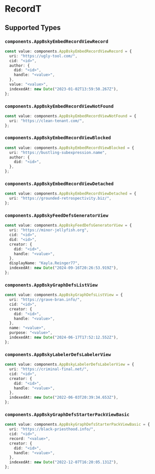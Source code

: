 # RecordT


## Supported Types

### `components.AppBskyEmbedRecordViewRecord`

```typescript
const value: components.AppBskyEmbedRecordViewRecord = {
  uri: "https://ugly-tool.com/",
  cid: "<id>",
  author: {
    did: "<id>",
    handle: "<value>",
  },
  value: "<value>",
  indexedAt: new Date("2023-01-02T13:59:50.267Z"),
};
```

### `components.AppBskyEmbedRecordViewNotFound`

```typescript
const value: components.AppBskyEmbedRecordViewNotFound = {
  uri: "https://clean-tenant.com/",
};
```

### `components.AppBskyEmbedRecordViewBlocked`

```typescript
const value: components.AppBskyEmbedRecordViewBlocked = {
  uri: "https://bustling-subexpression.name",
  author: {
    did: "<id>",
  },
};
```

### `components.AppBskyEmbedRecordViewDetached`

```typescript
const value: components.AppBskyEmbedRecordViewDetached = {
  uri: "https://grounded-retrospectivity.biz/",
};
```

### `components.AppBskyFeedDefsGeneratorView`

```typescript
const value: components.AppBskyFeedDefsGeneratorView = {
  uri: "https://minor-jellyfish.org",
  cid: "<id>",
  did: "<id>",
  creator: {
    did: "<id>",
    handle: "<value>",
  },
  displayName: "Kayla.Reinger77",
  indexedAt: new Date("2024-09-16T20:26:53.919Z"),
};
```

### `components.AppBskyGraphDefsListView`

```typescript
const value: components.AppBskyGraphDefsListView = {
  uri: "https://grave-bran.info/",
  cid: "<id>",
  creator: {
    did: "<id>",
    handle: "<value>",
  },
  name: "<value>",
  purpose: "<value>",
  indexedAt: new Date("2024-06-17T17:52:12.552Z"),
};
```

### `components.AppBskyLabelerDefsLabelerView`

```typescript
const value: components.AppBskyLabelerDefsLabelerView = {
  uri: "https://criminal-final.net/",
  cid: "<id>",
  creator: {
    did: "<id>",
    handle: "<value>",
  },
  indexedAt: new Date("2022-06-03T20:39:34.653Z"),
};
```

### `components.AppBskyGraphDefsStarterPackViewBasic`

```typescript
const value: components.AppBskyGraphDefsStarterPackViewBasic = {
  uri: "https://black-priesthood.info/",
  cid: "<id>",
  record: "<value>",
  creator: {
    did: "<id>",
    handle: "<value>",
  },
  indexedAt: new Date("2022-12-07T16:20:05.131Z"),
};
```

